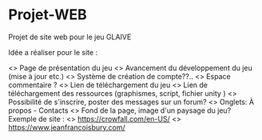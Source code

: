 # Projet-WEB
Projet de site web pour le jeu GLAIVE

Idée a réaliser pour le site :

<> Page de présentation du jeu
<> Avancement du développement du jeu (mise à jour etc.)
<> Système de création de compte??.. 
<> Espace commentaire ?
<> Lien de téléchargement du jeu
<> Lien de téléchargement des ressources (graphismes, script, fichier unity )
<> Possibilité de s'inscrire, poster des messages sur un forum?
<> Onglets: À propos - Contacts 
<> Fond de la page, image d'un paysage du jeu?
Exemple de site :
<> https://crowfall.com/en-US/
<> https://www.jeanfrancoisbury.com/
